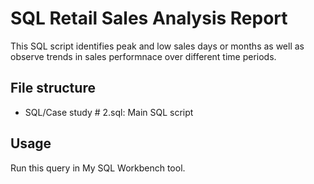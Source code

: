 # SQL Retail Sales Analysis Report
This SQL script identifies peak and low sales days or months as well as observe trends in sales performnace over different time periods.

## File structure
- SQL/Case study # 2.sql: Main SQL script

## Usage
Run this query in My SQL Workbench tool.